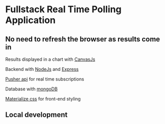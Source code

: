 # Fullstack Real Time Polling Application
## No need to refresh the browser as results come in

Results displayed in a chart with [CanvasJs](https://canvasjs.com/)

Backend with [NodeJs](https://nodejs.org/en/) and [Express](https://expressjs.com/) 

[Pusher api](https://pusher.com/) for real time subscriptions

Database with [mongoDB](https://www.mongodb.com/)

[Materialize css](https://materializecss.com/) for front-end styling

## Local development
